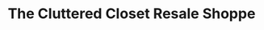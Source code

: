 ---
title: "The Cluttered Closet Resale Shoppe"
url: /quitaque/the-cluttered-closet-resale-shoppe/
shop: Gebrauchtwaren
---